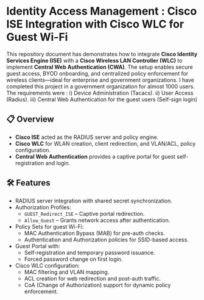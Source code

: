# Identity Access Management : Cisco ISE Integration with Cisco WLC for Guest Wi-Fi

This repository document has demonstrates how to integrate **Cisco Identity Services Engine (ISE)** with a **Cisco Wireless LAN Controller (WLC)** to implement **Central Web Authentication (CWA)**. The setup enables secure guest access, BYOD onboarding, and centralized policy enforcement for wireless clients—ideal for enterprise and government organizations. I have completed this project in a government organization for almost 1000 users. The requirements were :
  i) Device Administration (Tacacs).
  ii) User Access (Radius).
  iii) Central Web Authentication for the guest users (Self-sign login)


## 📋 Overview

- **Cisco ISE** acted as the RADIUS server and policy engine.  
- **Cisco WLC** for WLAN creation, client redirection, and VLAN/ACL, policy configuration.  
- **Central Web Authentication** provides a captive portal for guest self-registration and login.  


## 🛠 Features

- RADIUS server integration with shared secret synchronization.  
- Authorization Profiles:  
  - `GUEST_Redirect_ISE` – Captive portal redirection.  
  - `Allow_Guest` – Grants network access after authentication.  
- Policy Sets for guest Wi-Fi:  
  - MAC Authentication Bypass (MAB) for pre-auth checks.  
  - Authentication and Authorization policies for SSID-based access.  
- Guest Portal with:  
  - Self-registration and temporary password issuance.  
  - Forced password change on first login.  
- Cisco WLC configuration:  
  - MAC filtering and VLAN mapping.  
  - ACL creation for web redirection and post-auth traffic.  
  - CoA (Change of Authorization) support for dynamic policy enforcement.  

